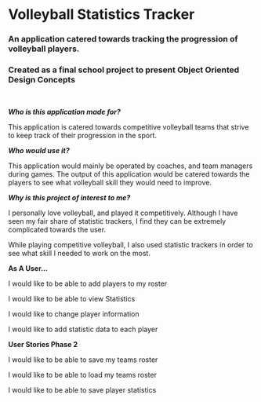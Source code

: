 # Volleyball Statistics Tracker
### An application catered towards tracking the progression of volleyball players.
### Created as a final school project to present Object Oriented Design Concepts

<br>

***Who is this application made for?***

This application is catered towards competitive volleyball
teams that strive to keep track of their progression in the sport. 


***Who would use it?***

This application would mainly be operated by coaches, 
and team managers during games. The output of this application 
would be catered towards the players to see what volleyball skill
they would need to improve.

***Why is this project of interest to me?***

I personally love volleyball, and played it competitively. Although 
I have seen my fair share of statistic trackers, I find they can be
extremely complicated towards the user. 

While playing competitive volleyball, I also used statistic trackers
in order to see what skill I needed to work on the most.

**As A User...**

I would like to be able to add players to my roster

I would like to be able to view Statistics

I would like to change player information

I would like to add statistic data to each player

**User Stories Phase 2**

I would like to be able to save my teams roster

I would like to be able to load my teams roster

I would like to be able to save player statistics
